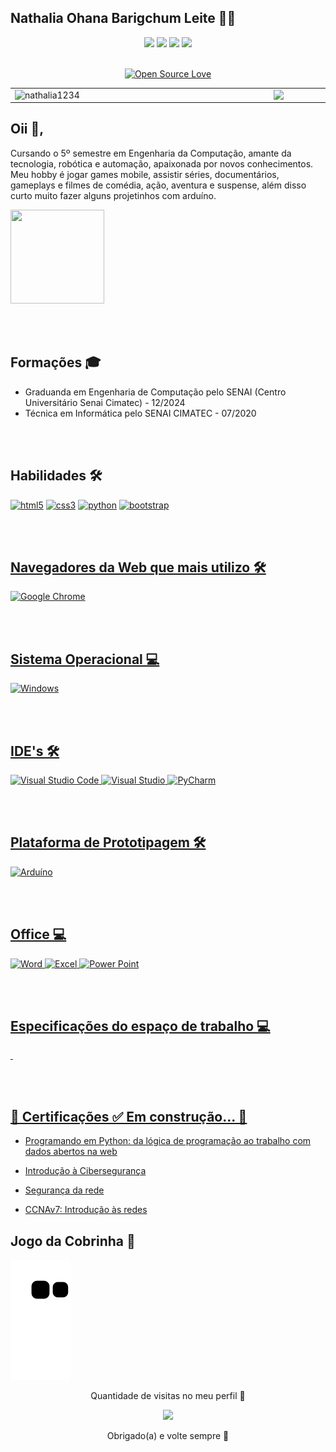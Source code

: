 

**Nathalia Ohana Barigchum Leite :woman_technologist:**
-
<div align="center">
<a href="mailto:nathe557@gmail.com"><img src="https://img.shields.io/badge/Gmail-D14836?style=for-the-badge&logo=gmail&logoColor=white" target="_blank"></a>
<a href="https://www.linkedin.com/in/nath%C3%A1lia-ohana-867524134/" target="_blank"><img src="https://img.shields.io/badge/LinkedIn-0077B5?style=for-the-badge&logo=linkedin&logoColor=white" target="_blank"></a>
<a href="https://www.instagram.com/nathalialeitee24/" target="_blank"><img src="https://img.shields.io/badge/Instagram-E4405F?style=for-the-badge&logo=instagram&logoColor=white" target="_blank"></a>
<a href="https://discord.com/channels/@me" target="_blank"><img src="https://img.shields.io/badge/Discord-7289DA?style=for-the-badge&logo=discord&logoColor=white" target="_blank"></a>
	
</div>	

<br>

<div align="center">
	
[![Open Source Love](https://badges.frapsoft.com/os/v3/open-source.svg?v=103)](https://github.com/Nathalia1234?tab=repositories)
	
</div>	


<table> 	<tbody><tr>	 	<td><a target="_blank" rel="noopener noreferrer" href="https://github.com/Nathalia1234/github-readme-stats"> <img width="400px" align="left" src="https://github-readme-stats.vercel.app/api?username=nathalia1234&repo=github-stats&hide=stars,issues&show_icons=true&locale=&theme=vue-dark" alt="nathalia1234"/> </a></td>	 <td><a target="_blank" rel="noopener noreferrer" href="https://github.com/Nathalia1234/convoychat"> <img width="495px" align="left" src="https://github-readme-stats.vercel.app/api/top-langs/?username=nathalia1234&repo=convoychat&layout=compact&theme=vue-dark" style="max-width:100%;"/> </a></td></tr>   	 </tbody></table>


Oii 👋, 
-
Cursando o 5º semestre em Engenharia da Computação,  amante da tecnologia, robótica e automação, apaixonada por novos conhecimentos. Meu hobby é jogar games mobile, assistir séries, documentários, gameplays e filmes de comédia, ação, aventura e suspense, além disso curto muito fazer alguns projetinhos com arduíno. 


	
<img src="https://user-images.githubusercontent.com/37275221/128928867-cb43917b-baef-417d-a832-53f08f1aa0d1.gif" width="150px" height="150px">

<br><br/>

Formações 🎓
-
 - Graduanda em Engenharia de Computação pelo SENAI (Centro Universitário Senai Cimatec) - 12/2024
 - Técnica em Informática pelo SENAI CIMATEC - 07/2020
 
 <br><br/>
 
Habilidades 🛠
-
<a href="https://www.w3.org/html/" target="_blank"> 
<img src="https://img.shields.io/badge/HTML5-E34F26?style=for-the-badge&logo=html5&logoColor=white" alt="html5"/></a>  <a href="https://www.w3schools.com/css/" target="_blank"> 
<img src="https://img.shields.io/badge/CSS3-1572B6?style=for-the-badge&logo=css3&logoColor=white" alt="css3"/></a> <a href="https://www.python.org" target="_blank">
<img src="https://img.shields.io/badge/Python-14354C?style=for-the-badge&logo=python&logoColor=white" alt="python"/></a> <a href="https://www.w3schools.com/cs/" target="_blank">
<a href="https://getbootstrap.com/" target="_blank">
<img src="https://img.shields.io/badge/Bootstrap-563D7C?style=for-the-badge&logo=bootstrap&logoColor=white" alt="bootstrap"/></a><a href="https://getbootstrap.com/" target="_blank">

<br><br/>
	
Navegadores da Web que mais utilizo  🛠	
-
<a href="https://www.google.com/intl/pt-BR/chrome/" target="_blank">	
<img src="https://img.shields.io/badge/Google_chrome-4285F4?style=for-the-badge&logo=Google-chrome&logoColor=white" alt="Google Chrome"/></a><a href="https://www.google.com/intl/pt-BR/chrome/" target="_blank">	
	
<br><br/>
	
Sistema Operacional 💻 
-
<a href="https://www.microsoft.com/pt-br/software-download/windows10" target="_blank">	
<img src="https://img.shields.io/badge/Windows-0078D6?style=for-the-badge&logo=windows&logoColor=white" alt="Windows"/></a><a href="https://www.microsoft.com/pt-br/software-download/windows10" target="_blank">	
	
<br><br/>
	
IDE's 🛠
-
<a href="https://code.visualstudio.com/" target="_blank">
<img src="https://img.shields.io/badge/Visual_Studio_Code-0078D4?style=for-the-badge&logo=visual%20studio%20code&logoColor=white" alt="Visual Studio Code"/></a><a href="https://code.visualstudio.com/" target="_blank">
<a href="https://visualstudio.microsoft.com/pt-br/downloads/" target="_blank">
<img src="https://img.shields.io/badge/Visual_Studio-5C2D91?style=for-the-badge&logo=visual%20studio&logoColor=white" alt="Visual Studio"/></a><a href="https://visualstudio.microsoft.com/pt-br/downloads/" target="_blank">
<a href="https://www.jetbrains.com/pt-br/pycharm/download/#section=windows" target="_blank">
<img src="https://img.shields.io/badge/pycharm-143?style=for-the-badge&logo=pycharm&logoColor=black&color=black&labelColor=green" alt="PyCharm"/></a><a href="https://www.jetbrains.com/pt-br/pycharm/download/#section=windows" target="_blank">
	
<br><br/>	
	
Plataforma de Prototipagem 🛠
-
<a href="https://www.arduino.cc/en/software" target="_blank">
<img src="https://img.shields.io/badge/Arduino-00979D?style=for-the-badge&logo=Arduino&logoColor=white" alt="Arduíno"/></a><a href="https://www.arduino.cc/en/software" target="_blank">

<br><br/>	
	
Office 💻
-
<a href="https://www.microsoft.com/pt-br/microsoft-365/word" target="_blank">
<img src="https://img.shields.io/badge/Microsoft_Word-2B579A?style=for-the-badge&logo=microsoft-word&logoColor=white" alt="Word"/></a><a href="https://www.microsoft.com/pt-br/microsoft-365/word" target="_blank">
<a href="https://www.microsoft.com/pt-br/microsoft-365/excel" target="_blank">
<img src="https://img.shields.io/badge/Microsoft_Excel-217346?style=for-the-badge&logo=microsoft-excel&logoColor=white" alt="Excel"/></a><a href="https://www.microsoft.com/pt-br/microsoft-365/excel" target="_blank">
<a href="https://www.microsoft.com/pt-br/microsoft-365/powerpoint" target="_blank">
<img src="https://img.shields.io/badge/Microsoft_PowerPoint-B7472A?style=for-the-badge&logo=microsoft-powerpoint&logoColor=white" alt="Power Point"/></a><a href="https://www.microsoft.com/pt-br/microsoft-365/powerpoint" target="_blank">
	
<br><br/>		
	
Especificações do espaço de trabalho 💻
-
<img src="https://img.shields.io/badge/NVIDIA-GeForce MX110-76B900?style=for-the-badge&logo=nvidia&logoColor=white" alt=""/></a><a href="" target="_blank">
<img src="https://img.shields.io/badge/Intel-Core_i7_8550U-0071C5?style=for-the-badge&logo=intel&logoColor=white" alt=""/></a><a href="" target="_blank">
     
     
<br><br/>	

 🚧 Certificações ✅  Em construção... 🚧
 -

 - <a href="https://drive.google.com/file/d/1KQVcqmVsmJGPMsXjHZwQTRTRPTKCV1rt/view?usp=sharing" rel="nofollow">Programando em Python: da lógica de programação ao trabalho com dados abertos na web </a>

 - <a href="https://drive.google.com/file/d/1C49i2JV22L_npnnSjV5la_nSu_10zOXw/view?usp=sharing" rel="nofollow">Introdução à Cibersegurança </a>

- <a href="https://drive.google.com/file/d/1mzbDU4WN83YqyIBK8zMbt9RqyTkHxqCU/view?usp=sharing" rel="nofollow">Segurança da rede <a/>

- <a href="https://drive.google.com/file/d/1aNats3Zeyp7vbArmEsTfyr7YIgX1i6sL/view?usp=sharing" rel="nofollow">CCNAv7: Introdução às redes </a>
	
		
Jogo da Cobrinha 🐍
-
	
![Snake animation](https://github.com/Nathalia1234/Nathalia1234/blob/output/github-contribution-grid-snake.svg)

	
<p align="center"> Quantidade de visitas no meu perfil 👀 </p>
<p align="center">   <img alingn="center" src="https://profile-counter.glitch.me/Nathalia1234/count.svg" /></p>
<p align="center"> Obrigado(a) e volte sempre 👋 </p>
	

